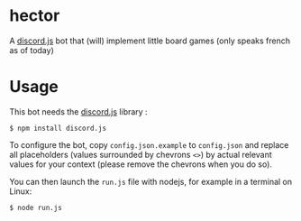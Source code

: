 # hector
A [discord.js](https://discord.js.org) bot that (will) implement little board
games (only speaks french as of today)

# Usage
This bot needs the [discord.js](https://discord.js.org) library :

```
$ npm install discord.js
```

To configure the bot, copy `config.json.example` to `config.json` and replace
all placeholders (values surrounded by chevrons `<>`) by actual relevant values
for your context (please remove the chevrons when you do so).

You can then launch the `run.js` file with nodejs, for example in a terminal on Linux:

```
$ node run.js
```
